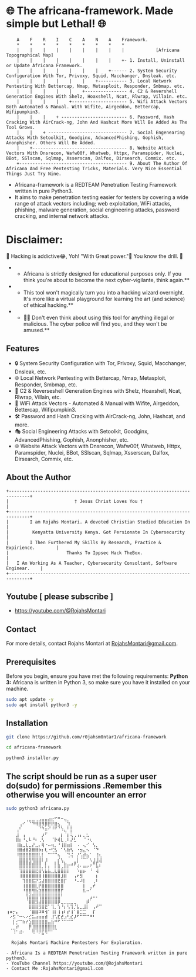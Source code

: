 # 🌐 The africana-framework. Made simple but Lethal! 🌐

        A    F    R    I    C    A    N    A    Framework.
        *    *    *    *    *    *    *    *    *
        |    |    |    |    |    |    |    |    |            [Africana Topographical Map]
        |    |    |    |    |    |    |    |    +- 1. Install, Uninstall or Update Africana Framework.
        |    |    |    |    |    |    |    +------ 2. System Security Configuration With Tor, Privoxy, Squid, Macchanger, Dnsleak. etc.
        |    |    |    |    |    |    +----------- 3. Local Network Pentesting With Bettercap, Nmap, Metasploit, Responder, Smbmap. etc.
        |    |    |    |    |    +---------------- 4. C2 & Revershell Generation Engines With Shelz, Hoaxshell, Ncat, Rlwrap, Villain. etc.
        |    |    |    |    +--------------------- 5. Wifi Attack Vectors Both Automated & Manual. With Wifite, Airgeddon, Bettercap, Wifipumpkin3.
        |    |    |    + ------------------------- 6. Password, Hash Cracking With AirCrack-ng, John And Hashcat More Will Be Added As The Tool Grows.
        |    |    + ------------------------------ 7. Social Engenearing Attacks With Setoolkit, Goodginx, AdvancedPhishing, Gophish, Anonphisher. Others Will Be Added.
        |    +------------------------------------ 8. Website Attack Vectors With Dnsrecon, Wafw00f, Whatweb, Httpx, Paramspider, Nuclei, BBot, SSlscan, Sqlmap, Xsserscan, Dalfox, Dirsearch, Commix. etc.
        +----------------------------------------- 9. About The Author Of Africana And Free Pentesting Tricks, Materials. Very Nice Essential Things Just Try Nine.

* Africana-framework is a REDTEAM Penetration Testing Framework written in pure Python3. 
* It aims to make penetration testing easier for testers by covering a wide range of attack vectors including;
 web exploitation, WiFi attacks, phishing, malware generation, social engineering attacks, password cracking, and internal network attacks.

# Disclaimer: 
🚧 Hacking is addictive😂, Yoh! "With Great power."👀 You know the drill. 🚧

- * Africana is strictly designed for educational purposes only. If you think you're about to become the next cyber-vigilante, think again.**<br>
- * This tool won't magically turn you into a hacking wizard overnight. It's more like a virtual playground for learning the art (and science) of ethical hacking.**<br>
- * 🙅‍♂️ Don't even think about using this tool for anything illegal or malicious. The cyber police will find you, and they won't be amused.**

## Features
- 🔒 System Security Configuration with Tor, Privoxy, Squid, Macchanger, Dnsleak, etc.
- 🌐 Local Network Pentesting with Bettercap, Nmap, Metasploit, Responder, Smbmap, etc.
- 🚀 C2 & Reverseshell Generation Engines with Shelz, Hoaxshell, Ncat, Rlwrap, Villain, etc.
- 📡 WiFi Attack Vectors - Automated & Manual with Wifite, Airgeddon, Bettercap, Wifipumpkin3.
- 🛠 Password and Hash Cracking with AirCrack-ng, John, Hashcat, and more.
- 🎭 Social Engineering Attacks with Setoolkit, Goodginx, AdvancedPhishing, Gophish, Anonphisher, etc.
- 🌐 Website Attack Vectors with Dnsrecon, Wafw00f, Whatweb, Httpx, Paramspider, Nuclei, BBot, SSlscan, Sqlmap, Xsserscan, Dalfox, Dirsearch, Commix, etc.

## About the Author
    +------------------------------------------------------------------------------+                                                                                                                                 
    |                         † Jesus Christ Loves You †                           |                                                                                                                                 
    +------------------------------------------------------------------------------+                                                                                                                                 
    |        I am Rojahs Montari. A devoted Christian Studied Education In         |                                                                                                                                 
    |         Kenyatta University Kenya. Got Persionate In Cybersecurity           |                                                                                                                                 
    |        I Then Furthered My Skills By Research, Practice & Expirience.        |                                                                                                                                 
    |                      Thanks To Ippsec Hack TheBox.                           |                                                                                                                                 
    |   I Am Working As A Teacher, Cybersecurity Consoltant, Software Enginear.    |                                                                                                                               
    +------------------------------------------------------------------------------+ 
## Youtube [ please subscribe ]
- https://youtube.com/@RojahsMontari

## Contact
For more details, contact Rojahs Montari at RojahsMontari@gmail.com.

## Prerequisites
Before you begin, ensure you have met the following requirements:
**Python 3:** Africana is written in Python 3, so make sure you have it installed on your machine.

```bash
sudo apt update -y
sudo apt install python3 -y
```
## Installation

```bash
git clone https://github.com/r0jahsm0ntar1/africana-framework
```
```bash
cd africana-framework
```
```bash
python3 installer.py
```
## The script should be run as a super user do(sudo) for permissions .Remember this otherwise you will encounter an error
```bash
sudo python3 africana.py
```

    ⠀⠀⠀⠀⠀⠀⢀⣀⣀⢀⣠⣤⣤⣴⣖⠋⠛⠒⢤⡀⠀⠀⠀⠀⠀⠀⠀⠀⠀⠀
    ⠀⠀⠀⠀⢠⠊⠀⠈⠙⠻⣿⡻⡿⣟⢟⣿⣢⡀⠀⡹⡀⠀⠀⠀⠀⠀⠀⠀⠀⠀
    ⠀⠀⠀⢠⠃⠀⠀⠀⠀⠀⠈⠙⠶⠊⠘⠋⠈⠱⣄⠃⡇⠀⠀⠀⠀⠀⠀⠀⠀⠀
    ⠀⠀⠀⣸⠀⢠⠀⠀⠀⠀⠀⡰⠋⠀⠀⠀⠀⡆⠈⡆⢅⢀⢠⡄⡀⣂⠀⠀⠀⠀
    ⠀⠀⠀⣿⡆⠘⣄⠧⠘⠆⢀⢣⠀⠀⠈⡗⢾⣇⢀⠇⡜⣃⠀⠀⠈⠐⢆⠀⠀⠀
    ⠀⠀⠀⢸⣷⣀⣇⣀⡜⣀⡄⢿⠐⠤⢶⡀⠘⢸⣿⣶⡇⠀⠠⠀⢄⠊⠀⢣⡀⠀
    ⠀⠀⠀⢸⣿⣾⣿⣽⣿⣿⡷⡆⢇⠐⢋⣣⠀⠁⢣⣷⢣⠀⠐⣲⣄⠢⠀⠈⠙⠀
    ⠀⠀⠀⠸⣿⣿⣿⣿⣿⣿⣇⡇⠀⠉⠉⠉⢦⠀⠀⢙⢬⠀⡜⢡⡾⣦⠁⠀⢸⢆
    ⠀⠀⠀⠀⣿⣿⣿⣻⢻⣿⣿⠇⡸⠀⠀⡀⡎⢣⡀⠀⠀⣀⡇⠈⠉⠁⠣⣸⣸⢼
    ⠀⠀⠀⠀⣿⣿⣿⣿⣿⣿⣿⡀⡇⡄⠀⡇⣷⢀⣿⡖⠚⠋⢴⠄⣤⡤⠖⠉⣧⠆
    ⠀⠀⠀⠀⢹⣿⣿⣿⣿⣟⣿⢣⣧⣧⣀⣇⣿⣿⣿⡇⠀⠀⠱⣶⡦⠀⠘⠀⢼⠀
    ⠀⠀⠀⠀⢸⣿⣿⣿⣿⣿⣿⢸⣿⣿⣿⣿⣿⣸⣿⠀⠀⢠⠖⣻⠀⠀⠀⠀⡆⠀
    ⠀⠀⠀⠀⠀⢹⣿⣿⣯⡝⣩⣼⣿⣿⣿⣿⣟⣿⡏⠀⠀⠘⠤⠼⡇⠀⠀⢀⠇⠀
    ⠀⠀⠀⠀⠀⢸⣿⣿⣿⣇⡟⣿⣿⣿⣿⣿⣿⣿⠀⠀⠀⠀⠀⠀⡇⠀⣀⠞⠀⠀
    ⠀⠀⠀⠀⠀⠘⣿⣿⢻⣷⣽⣿⣿⣿⣿⣿⣿⡏⠀⠀⠀⠀⠀⠀⠧⠒⠁⠀⠀⠀
    ⠀⠀⠀⠀⠀⠀⢻⣾⣿⣿⢻⣿⣿⣿⣿⣿⣿⠃⠀⠀⠀⠀⠀⠀⠀⠀⣠⠤⠄⠀
    ⠀⠀⠀⠀⠀⠀⠈⣿⣿⣻⣼⣿⣿⣿⣿⣿⡿⣀⣀⣀⣀⣀⠀⠀⠀⡾⠁⠀⠀⠀
    ⠀⠀⠀⠀⠀⠀⠀⣿⣿⣿⣻⣿⣟⠁⢹⡀⢱⠘⡆⢣⢹⡈⣧⣀⣸⡇⠀⢠⠞⠉
    ⢰⠶⡒⡄⠀⠀⠀⠈⣿⣿⠽⠿⢺⠁⢸⡇⢸⢰⠇⡞⢸⠁⣿⣉⣉⠀⠀⡏⠀⠀
    ⠀⠔⣫⠈⠒⠢⠔⣊⣥⣴⣶⣶⣾⠀⣸⢡⣏⣞⣰⢃⣎⡼⠋⠉⠉⠉⠛⠃⠀⠀
    ⠀⠀⡇⡊⠉⠷⠞⣱⣿⣿⣿⣿⣿⣤⣷⠛⠋⠈⠉⠉⠉⠀⠀⠀⠀⠀⠀⠀⠀⠀
    ⠀⢀⣀⠞⠀⠀⠀⡟⣸⣿⣿⣿⣿⣿⣿⣇⠀⠀⠀⠀⠀⠀⠀⠀⠀⠀⠀⠀⠀⠀
    ⠀⠀⠸⠁⠾⠂⠀⠀⠻⠘⠟⣯⠻⠉⠁

      Rojahs Montari Machine Pentesters For Exploration.
	
    - Africana Is a REDTEAM Penetration Testing Framework written in pure python3.
    - YouTube Channel https://youtube.com/@RojahsMontari
    - Contact Me :RojahsMontari@gmail.com
